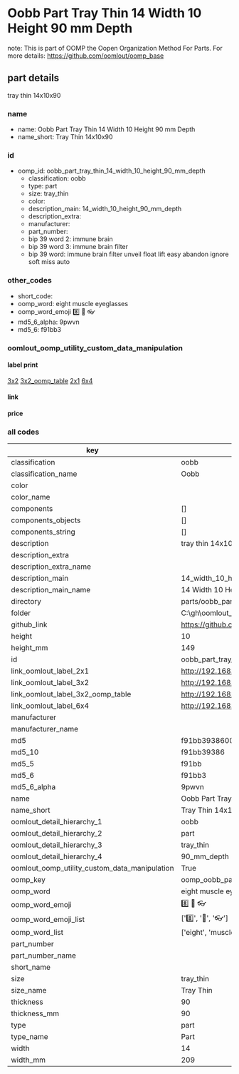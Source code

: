 # Oobb Part Tray Thin 14 Width 10 Height 90 mm Depth  

note: This is part of OOMP the Oopen Organization Method For Parts. For more details: https://github.com/oomlout/oomp_base

##  part details
  



tray thin 14x10x90



### name
* name: Oobb Part Tray Thin 14 Width 10 Height 90 mm Depth
* name_short: Tray Thin 14x10x90 
### id
* oomp_id: oobb_part_tray_thin_14_width_10_height_90_mm_depth
  * classification: oobb
  * type: part
  * size: tray_thin
  * color: 
  * description_main: 14_width_10_height_90_mm_depth
  * description_extra: 
  * manufacturer: 
  * part_number: 
  * bip 39 word 2: immune brain
  * bip 39 word 3: immune brain filter
  * bip 39 word: immune brain filter unveil float lift easy abandon ignore soft miss auto

### other_codes
* short_code: 
* oomp_word: eight muscle eyeglasses
* oomp_word_emoji :eight: :muscle: :eyeglasses:
* md5_6_alpha: 9pwvn
* md5_6: f91bb3






### oomlout_oomp_utility_custom_data_manipulation
#### label print
[3x2](http://192.168.1.245:1112/?label=oomp%209pwvn)
[3x2_oomp_table](http://192.168.1.108:1112/?label=oomp%209pwvn)
[2x1](http://192.168.1.242:1112/?label=oomp%209pwvn)
[6x4](http://192.168.1.55:1112/?label=oomp%209pwvn)    

#### link

                              

#### price







### all codes 
| key | value |  
| --- | --- |  
| classification | oobb |  
| classification_name | Oobb |  
| color |  |  
| color_name |  |  
| components | [] |  
| components_objects | [] |  
| components_string | [] |  
| description | tray thin 14x10x90 |  
| description_extra |  |  
| description_extra_name |  |  
| description_main | 14_width_10_height_90_mm_depth |  
| description_main_name | 14 Width 10 Height 90 mm Depth |  
| directory | parts/oobb_part_tray_thin_14_width_10_height_90_mm_depth |  
| folder | C:\gh\oomlout_oobb_version_4_generated_parts\parts\oobb_part_tray_thin_14_width_10_height_90_mm_depth |  
| github_link | https://github.com/oomlout/oomlout_oomp_part_src/tree/main/parts/oobb_part_tray_thin_14_width_10_height_90_mm_depth |  
| height | 10 |  
| height_mm | 149 |  
| id | oobb_part_tray_thin_14_width_10_height_90_mm_depth |  
| link_oomlout_label_2x1 | http://192.168.1.242:1112/?label=oomp%209pwvn |  
| link_oomlout_label_3x2 | http://192.168.1.245:1112/?label=oomp%209pwvn |  
| link_oomlout_label_3x2_oomp_table | http://192.168.1.108:1112/?label=oomp%209pwvn |  
| link_oomlout_label_6x4 | http://192.168.1.55:1112/?label=oomp%209pwvn |  
| manufacturer |  |  
| manufacturer_name |  |  
| md5 | f91bb393860008ba05ac9ee6acc6bb8d |  
| md5_10 | f91bb39386 |  
| md5_5 | f91bb |  
| md5_6 | f91bb3 |  
| md5_6_alpha | 9pwvn |  
| name | Oobb Part Tray Thin 14 Width 10 Height 90 mm Depth |  
| name_short | Tray Thin 14x10x90  |  
| oomlout_detail_hierarchy_1 | oobb |  
| oomlout_detail_hierarchy_2 | part |  
| oomlout_detail_hierarchy_3 | tray_thin |  
| oomlout_detail_hierarchy_4 | 90_mm_depth |  
| oomlout_oomp_utility_custom_data_manipulation | True |  
| oomp_key | oomp_oobb_part_tray_thin_14_width_10_height_90_mm_depth |  
| oomp_word | eight muscle eyeglasses |  
| oomp_word_emoji | :eight: :muscle: :eyeglasses: |  
| oomp_word_emoji_list | [':eight:', ':muscle:', ':eyeglasses:'] |  
| oomp_word_list | ['eight', 'muscle', 'eyeglasses'] |  
| part_number |  |  
| part_number_name |  |  
| short_name |  |  
| size | tray_thin |  
| size_name | Tray Thin |  
| thickness | 90 |  
| thickness_mm | 90 |  
| type | part |  
| type_name | Part |  
| width | 14 |  
| width_mm | 209 |  
